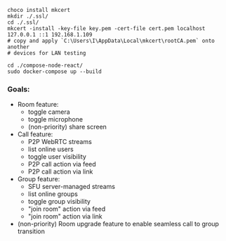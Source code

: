 
```
choco install mkcert
mkdir ./.ssl/
cd ./.ssl/
mkcert -install -key-file key.pem -cert-file cert.pem localhost 127.0.0.1 ::1 192.168.1.109
# copy and apply `C:\Users\I\AppData\Local\mkcert\rootCA.pem` onto another
# devices for LAN testing
```

```
cd ./compose-node-react/
sudo docker-compose up --build
```

### Goals:
- Room feature:
    - toggle camera
    - toggle microphone
    - (non-priority) share screen
- Call feature:
    - P2P WebRTC streams
    - list online users
    - toggle user visibility
    - P2P call action via feed
    - P2P call action via link
- Group feature:
    - SFU server-managed streams
    - list online groups
    - toggle group visibility
    - "join room" action via feed
    - "join room" action via link
- (non-priority) Room upgrade feature to enable seamless call to group transition
